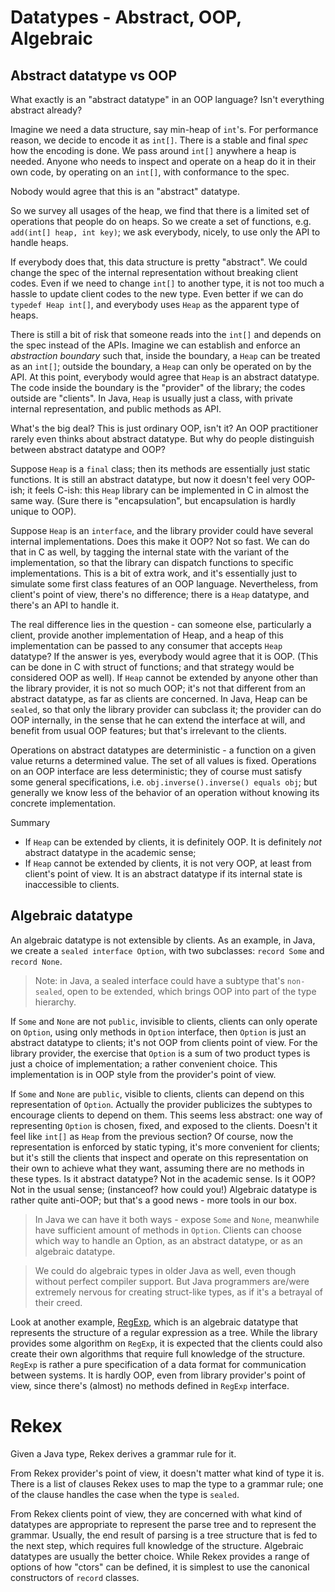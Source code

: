 # Datatypes - Abstract, OOP, Algebraic 

## Abstract datatype vs OOP

What exactly is an "abstract datatype" in an OOP language? 
Isn't everything abstract already? 

Imagine we need a data structure, say min-heap of `int`'s.
For performance reason, we decide to encode it as `int[]`.
There is a stable and final *spec* how the encoding is done.
We pass around `int[]` anywhere a heap is needed.
Anyone who needs to inspect and operate on a heap 
do it in their own code, by operating on an `int[]`, 
with conformance to the spec.

Nobody would agree that this is an "abstract" datatype.

So we survey all usages of the heap, we find that there is
a limited set of operations that people do on heaps.
So we create a set of functions, e.g. `add(int[] heap, int key)`;
we ask everybody, nicely, to use only the API to handle heaps.

If everybody does that, this data structure is pretty "abstract".
We could change the spec of the internal representation without breaking
client codes. Even if we need to change `int[]` to another type,
it is not too much a hassle to update client codes to the new type. 
Even better if we can do `typedef Heap int[]`, and everybody uses `Heap` 
as the apparent type of heaps.

There is still a bit of risk that someone reads into the `int[]`
and depends on the spec instead of the APIs. Imagine we can
establish and enforce an *abstraction boundary* such that,
inside the boundary, a `Heap` can be treated as an `int[]`; 
outside the boundary, a `Heap` can only be operated on by the API.
At this point, everybody would agree that `Heap` is an abstract datatype.
The code inside the boundary is the "provider" of the library;
the codes outside are "clients". In Java, `Heap` is usually just
a class, with private internal representation, 
and public methods as API.

What's the big deal? This is just ordinary OOP, isn't it?
An OOP practitioner rarely even thinks about abstract datatype.
But why do people distinguish between abstract datatype and OOP?

Suppose `Heap` is a `final` class; then its methods are essentially
just static functions. 
It is still an abstract datatype, but now it doesn't feel
very OOP-ish; it feels C-ish:
this `Heap` library can be implemented in C in almost the same way. 
(Sure there is "encapsulation", but encapsulation is hardly unique to OOP). 

Suppose `Heap` is an `interface`, and the library provider could
have several internal implementations. Does this make it OOP? Not so fast.
We can do that in C as well, by tagging the internal state with
the variant of the implementation, so that the library can
dispatch functions to specific implementations. This is a bit
of extra work, and it's essentially just to simulate some first
class features of an OOP language. Nevertheless, from client's point of view,
there's no difference; there is a `Heap` datatype, and there's
an API to handle it.

The real difference lies in the question - can someone else,
particularly a client, provide another implementation of Heap,
and a heap of this implementation can be passed to any consumer
that accepts `Heap` datatype? 
If the answer is yes, everybody would agree that it is OOP.
(This can be done in C with struct of functions; 
and that strategy would be considered OOP as well).
If `Heap` cannot be extended by anyone other than the library provider,
it is not so much OOP; it's not that different from an abstract datatype,
as far as clients are concerned. In Java, Heap can be `sealed`,
so that only the library provider can subclass it; the provider
can do OOP internally, in the sense that he can extend the
interface at will, and benefit from usual OOP features;
but that's irrelevant to the clients.

Operations on abstract datatypes are deterministic - a function on a given
value returns a determined value. The set of all values is fixed.
Operations on an OOP interface are less deterministic;
they of course must satisfy some general specifications,
i.e. `obj.inverse().inverse() equals obj`;
but generally we know less of the behavior of an operation
without knowing its concrete implementation.

Summary
  - If `Heap` can be extended by clients, it is definitely OOP.
    It is definitely *not* abstract datatype in the academic sense; 
  - If `Heap` cannot be extended by clients, 
    it is not very OOP, at least from client's point of view.
    It is an abstract datatype if its internal state is inaccessible to clients. 

## Algebraic datatype

An algebraic datatype is not extensible by clients.
As an example, in Java, we create a `sealed interface Option`, with
two subclasses: `record Some` and `record None`.


> Note: in Java, a sealed interface could have a subtype that's
> `non-sealed`, open to be extended, which brings OOP 
> into part of the type hierarchy. 

If `Some` and `None` are not `public`, 
invisible to clients,
clients can only operate on `Option`, 
using only methods in `Option` interface, 
then `Option` is just
an abstract datatype to clients; it's not OOP from clients point of view.
For the library provider, the exercise that `Option` is a sum of
two product types is just a choice of implementation; a rather convenient choice.
This implementation is in OOP style from the provider's point of view.

If `Some` and `None` are `public`, visible to clients, 
clients can depend on this representation of `Option`. 
Actually the provider publicizes the subtypes to
encourage clients to depend on them. This seems less abstract:
one way of representing `Option` is chosen, fixed, and exposed to the clients.
Doesn't it feel like `int[]` as `Heap` from the previous section?
Of course, now the representation is enforced by static typing, 
it's more convenient for clients; but it's still the clients that inspect
and operate on this representation on their own to achieve what they want,
assuming there are no methods in these types.
Is it abstract datatype? Not in the academic sense.
Is it OOP? Not in the usual sense; (instanceof? how could you!)
Algebraic datatype is rather quite anti-OOP; 
but that's a good news - more tools in our box.

> In Java we can have it both ways - expose `Some` and `None`,
> meanwhile have sufficient amount of methods in `Option`.
> Clients can choose which way to handle an Option,
> as an abstract datatype, or as an algebraic datatype.

> We could do algebraic types in older Java as well,
> even though without perfect compiler support.
> But Java programmers are/were extremely nervous for creating
> struct-like types, as if it's a betrayal of their creed. 
> 

Look at another example, 
[RegExp](../rekex-regexp/src/main/java/org/rekex/regexp/RegExp.java), 
which is an algebraic datatype that 
represents the structure of a regular expression as a tree.
While the library provides
some algorithm on `RegExp`, it is expected that the clients
could also create their own algorithms that require full knowledge of
the structure. `RegExp` is rather a pure specification
of a data format for communication between systems.
It is hardly OOP, even from library provider's point of view, 
since there's (almost) no methods defined in `RegExp` interface.

# Rekex

Given a Java type, Rekex derives a grammar rule for it.

From Rekex provider's point of view,
it doesn't matter what kind of type it is.
There is a list of clauses Rekex uses to map the type to a grammar rule;
one of the clause handles the case when the type is `sealed`.

From Rekex clients point of view,
they are concerned with what kind of datatypes are appropriate
to represent the parse tree and to represent the grammar.
Usually, the end result of parsing is a tree structure
that is fed to the next step, which requires full knowledge
of the structure. Algebraic datatypes are usually the better choice.
While Rekex provides a range of options of how "ctors" can be defined,
it is simplest to use the canonical constructors of `record` classes. 